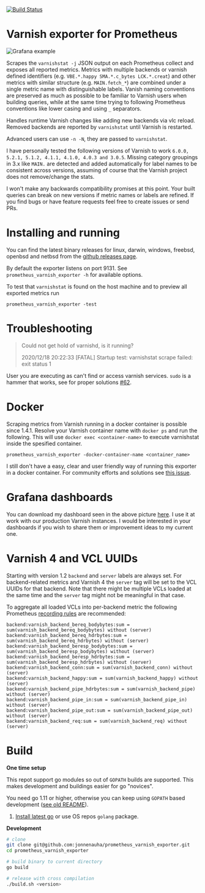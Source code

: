 [![Build Status](https://travis-ci.com/jonnenauha/prometheus_varnish_exporter.svg?branch=master)](https://travis-ci.com/github/jonnenauha/prometheus_varnish_exporter)

# Varnish exporter for Prometheus

![Grafana example](dashboards/jonnenauha/dashboard.png)

Scrapes the `varnishstat -j` JSON output on each Prometheus collect and exposes all reported metrics. Metrics with multiple backends or varnish defined identifiers (e.g. `VBE.*.happy SMA.*.c_bytes LCK.*.creat`) and other metrics with similar structure (e.g. `MAIN.fetch_*`) are combined under a single metric name with distinguishable labels. Vanish naming conventions are preserved as much as possible to be familiar to Varnish users when building queries, while at the same time trying to following Prometheus conventions like lower casing and using `_` separators.

Handles runtime Varnish changes like adding new backends via vlc reload. Removed backends are reported by `varnishstat` until Varnish is restarted.

Advanced users can use `-n -N`, they are passed to `varnishstat`.

I have personally tested the following versions of Varnish to work `6.0.0, 5.2.1, 5.1.2, 4.1.1, 4.1.0, 4.0.3 and 3.0.5`. Missing category groupings in 3.x like `MAIN.` are detected and added automatically for label names to be consistent across versions, assuming of course that the Varnish project does not remove/change the stats.

I won't make any backwards compatibility promises at this point. Your built queries can break on new versions if metric names or labels are refined. If you find bugs or have feature requests feel free to create issues or send PRs.

# Installing and running

You can find the latest binary releases for linux, darwin, windows, freebsd, openbsd and netbsd from the [github releases page](https://github.com/jonnenauha/prometheus_varnish_exporter/releases).

By default the exporter listens on port 9131. See `prometheus_varnish_exporter -h` for available options.

To test that `varnishstat` is found on the host machine and to preview all exported metrics run

    prometheus_varnish_exporter -test

# Troubleshooting

> Could not get hold of varnishd, is it running?
>
> 2020/12/18 20:22:33 [FATAL] Startup test: varnishstat scrape failed: exit status 1

User you are executing as can't find or access varnish services. `sudo` is a hammer that works, see for proper solutions [#62](https://github.com/jonnenauha/prometheus_varnish_exporter/issues/62).

# Docker

Scraping metrics from Varnish running in a docker container is possible since 1.4.1. Resolve your Varnish container name with `docker ps` and run the following. This will use `docker exec <container-name>` to execute varnishstat inside the spesified container.

    prometheus_varnish_exporter -docker-container-name <container_name>

I still don't have a easy, clear and user friendly way of running this exporter in a docker container. For community efforts and solutions see [this issue](https://github.com/jonnenauha/prometheus_varnish_exporter/issues/25#issuecomment-492546458).

# Grafana dashboards

You can download my dashboard seen in the above picture [here](dashboards/jonnenauha/dashboard.json). I use it at work with our production Varnish instances. I would be interested in your dashboards if you wish to share them or improvement ideas to my current one.

# Varnish 4 and VCL UUIDs

Starting with version 1.2 `backend` and `server` labels are always set. For backend-related metrics and Varnish 4 the `server` tag will be set to the VCL UUIDs for that backend. Note that there might be multiple VCLs loaded at the same time and the `server` tag might not be meaningful in that case.

To aggregate all loaded VCLs into per-backend metric the following Prometheus [recording rules](https://prometheus.io/docs/querying/rules/) are recommended:

    backend:varnish_backend_bereq_bodybytes:sum = sum(varnish_backend_bereq_bodybytes) without (server)
    backend:varnish_backend_bereq_hdrbytes:sum = sum(varnish_backend_bereq_hdrbytes) without (server)
    backend:varnish_backend_beresp_bodybytes:sum = sum(varnish_backend_beresp_bodybytes) without (server)
    backend:varnish_backend_beresp_hdrbytes:sum = sum(varnish_backend_beresp_hdrbytes) without (server)
    backend:varnish_backend_conn:sum = sum(varnish_backend_conn) without (server)
    backend:varnish_backend_happy:sum = sum(varnish_backend_happy) without (server)
    backend:varnish_backend_pipe_hdrbytes:sum = sum(varnish_backend_pipe) without (server)
    backend:varnish_backend_pipe_in:sum = sum(varnish_backend_pipe_in) without (server)
    backend:varnish_backend_pipe_out:sum = sum(varnish_backend_pipe_out) without (server)
    backend:varnish_backend_req:sum = sum(varnish_backend_req) without (server)

# Build

**One time setup**

This repot support go modules so out of `GOPATH` builds are supported. This makes development and buildings easier for go "novices".

You need go 1.11 or higher, otherwise you can keep using `GOPATH` based development ([see old README](https://github.com/jonnenauha/prometheus_varnish_exporter/blob/1.4.1/README.md#build)).

1. [Install latest go](https://golang.org/doc/install) or use OS repos `golang` package.

**Development**

```bash
# clone
git clone git@github.com:jonnenauha/prometheus_varnish_exporter.git
cd prometheus_varnish_exporter

# build binary to current directory
go build

# release with cross compilation
./build.sh <version>
```
